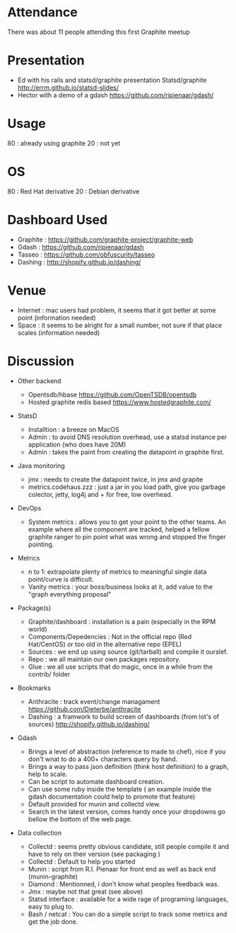 Attendance
==========
There was about 11 people attending this first Graphite meetup


Presentation
============
  * Ed with his rails and statsd/graphite presentation Statsd/graphite http://errm.github.io/statsd-slides/ 
  * Hector with a demo of a gdash https://github.com/ripienaar/gdash/


Usage
=====
  80 : already using graphite
  20 : not yet


OS
==
  80 : Red Hat derivative
  20 : Debian derivative


Dashboard Used
=============
  * Graphite : https://github.com/graphite-project/graphite-web
  * Gdash : https://github.com/ripienaar/gdash
  * Tasseo : https://github.com/obfuscurity/tasseo
  * Dashing : http://shopify.github.io/dashing/


Venue
=====
  * Internet : mac users had problem, it seems that it got better at some point (information needed)
  * Space : it seems to be alright for a small number, not sure if that place scales (information needed)


Discussion
==========
  * Other backend
    * Opentsdb/hbase https://github.com/OpenTSDB/opentsdb
    * Hosted graphite redis based https://www.hostedgraphite.com/


  * StatsD
    * Installtion : a breeze on MacOS
    * Admin : to avoid DNS resolution overhead, use a statsd instance per application (who does have 20M)
    * Admin : takes the paint from creating the datapoint in graphite first.


  * Java monitoring
    * jmx : needs to create the datapoint twice, in jmx and grapite
    * metrics.codehaus.zzz : just a jar in you load path, give you garbage colector, jetty, log4j and + for free, low overhead.


  * DevOps
    * System metrics : allows you to get your point to the other teams. An example where all the component are tracked, helped a fellow graphite ranger to pin point what was wrong and stopped the finger pointing.


  * Metrics
    * n to 1: extrapolate plenty of metrics to meaningful single data point/curve is difficult.
    * Vanity metrics : your boss/business looks at it, add value to the "graph everything proposal"


  * Package(s)
    * Graphite/dashboard : installation is a pain (especially in the RPM world)
    * Components/Depedencies : Not in the official repo (Red Hat/CentOS) or too old in the alternative repo (EPEL) 
    * Sources : we end up using source (git/tarball) and compile it ourslef.
    * Repo : we all maintain our own packages repository.
    * Glue : we all use scripts that do magic, once in a while from the contrib/ folder
  

  * Bookmarks
    * Anthracite : track event/change managament https://github.com/Dieterbe/anthracite
    * Dashing : a framwork to build screen of dashboards (from lot's of sources) http://shopify.github.io/dashing/    


  * Gdash
    * Brings a level of abstraction (reference to made to chef), nice if you don't wnat to do a 400+ characters query by hand.
    * Brings a way to pass json definition (think host definition) to a graph, help to scale.
    * Can be script to automate dashboard creation.
    * Can use some ruby inside the template ( an example inside the gdash documentation could help to promote that feature)
    * Default provided for munin and collectd view.
    * Search in the latest version, comes handy once your dropdowns go bellow the bottom of the web page.


  * Data collection
    * Collectd : seems pretty obvious candidate, still people compile it and have to rely on their version (see packaging )
    * Collectd : Default to help you started
    * Munin : script from R.I. Pienaar for front end as well as back end (munin-graphite)
    * Diamond : Mentionned, i don't know what peoples feedback was.
    * Jmx : maybe not that great (see above)
    * Statsd interface : available for a wide rage of programing languages, easy to plug to.
    * Bash / netcat : You can do a simple script to track some metrics and get the job done.
